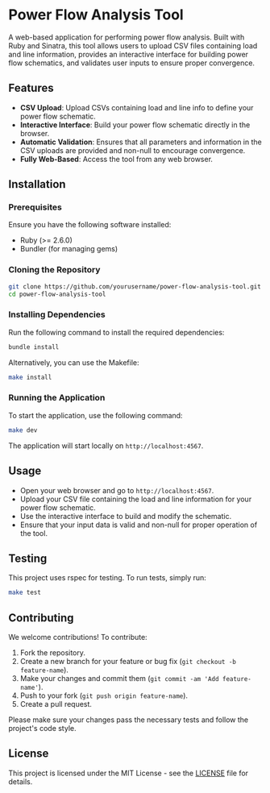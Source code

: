 
# Power Flow Analysis Tool

A web-based application for performing power flow analysis. Built with Ruby and Sinatra, this tool allows users to upload CSV files containing load and line information, provides an interactive interface for building power flow schematics, and validates user inputs to ensure proper convergence.

## Features

- **CSV Upload**: Upload CSVs containing load and line info to define your power flow schematic.
- **Interactive Interface**: Build your power flow schematic directly in the browser.
- **Automatic Validation**: Ensures that all parameters and information in the CSV uploads are provided and non-null to encourage convergence.
- **Fully Web-Based**: Access the tool from any web browser.

## Installation

### Prerequisites

Ensure you have the following software installed:

- Ruby (>= 2.6.0)
- Bundler (for managing gems)

### Cloning the Repository

```bash
git clone https://github.com/yourusername/power-flow-analysis-tool.git
cd power-flow-analysis-tool
```

### Installing Dependencies

Run the following command to install the required dependencies:

```bash
bundle install
```

Alternatively, you can use the Makefile:

```bash
make install
```

### Running the Application

To start the application, use the following command:

```bash
make dev
```

The application will start locally on `http://localhost:4567`.

## Usage

- Open your web browser and go to `http://localhost:4567`.
- Upload your CSV file containing the load and line information for your power flow schematic.
- Use the interactive interface to build and modify the schematic.
- Ensure that your input data is valid and non-null for proper operation of the tool.

## Testing

This project uses rspec for testing. To run tests, simply run:

```bash
make test
```

## Contributing

We welcome contributions! To contribute:

1. Fork the repository.
2. Create a new branch for your feature or bug fix (`git checkout -b feature-name`).
3. Make your changes and commit them (`git commit -am 'Add feature-name'`).
4. Push to your fork (`git push origin feature-name`).
5. Create a pull request.

Please make sure your changes pass the necessary tests and follow the project's code style.

## License

This project is licensed under the MIT License - see the [LICENSE](LICENSE) file for details.
